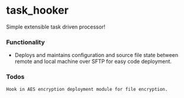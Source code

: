 # task_hooker
Simple extensible task driven processor!

### Functionality
- Deploys and maintains configuration and source file state between remote and local machine over SFTP for easy code deployment.


### Todos
    Hook in AES encryption deployment module for file encryption.
    
